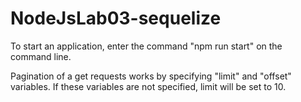 # NodeJsLab03-sequelize

To start an application, enter the command "npm run start" on the command line.

Pagination of a get requests works by specifying "limit" and "offset" variables.
If these variables are not specified, limit will be set to 10.
